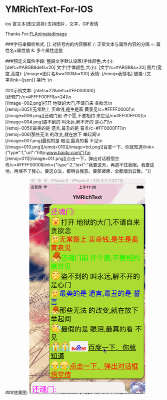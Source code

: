 # YMRichText-For-IOS

ios 富文本(图文混排):支持图片，文字，GIF表情

Thanks For:[FLAnimatedImage](https://github.com/Flipboard/FLAnimatedImage)

###字符串解析格式:
    []: 对括号内的内容解析
  	/:  正常文本与属性内容的分隔
  	=:  属性名=属性值
  	&:  多个属性连接
  	
###预定义属性字段:
    整段文字默认设置(字体颜色,大小):[defc=#ARGB&defs=20]
    文字(字体颜色,大小):           [文字/c=#ARGB&s=20]
    图片(宽度,高度):               [/image=图片名&w=100&h=100]
    表情:                         [/emoj=表情名]
    链接:                         [文字/link={json}]
    换行:                         \n
    
###示例文本:
  [/defs=22&defc=#FF000000]<br>
  [还魂门:/c=#FFFF00FF&s=24]\n<br>
  [/image=002.png]打开 地狱的大门,不请自来 贪欲念\n<br>
  [/emoj=005][无常路上 买命钱,是生是畜 黄泉见/c=#FFFF0000]\n<br>
  [/image=006.png][还魂门前 许个愿,不要相约 来世见/c=#FF00FF00]\n<br>
  [/image=004.png]盗不到的 叫永远,解不开的 是心门\n<br>
  [/emoj=005][最美的是 遗言,最丑的是 誓言/c=#FF0000FF]\n<br>
  [/emoj=006]那些无法 的改变,就在放下 举起间\n<br>
  [/image=007.png]最假的是 眼泪,最真的看 不见\n<br>
  [/image=010.png][/emoj=010][/image=bd.png][百度一下，你就知道/link={\"type\":1,\"url\":\"http:www.baidu.com\"}]\n<br>
  [/emoj=011][/image=011.png][点击一下，弹出对话框悟空传/c=#FFFF0000&link={\"type\":2,\"text\":\"我要这天，再遮不住我眼。我要这地，再埋不了我心。要这众生，都明白我意。要那诸佛，全都烟消云散。\"}]<br>
  
###效果图:
![](https://github.com/YMSIR/YMRichText-For-IOS/blob/master/show.gif) 
